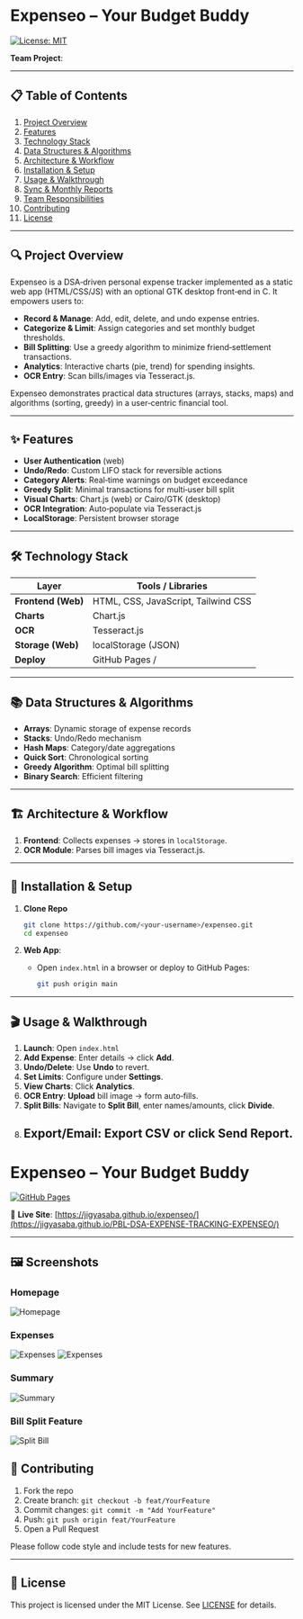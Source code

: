 # Expenseo – Your Budget Buddy

[![License: MIT](https://img.shields.io/badge/License-MIT-green.svg)](LICENSE)


**Team Project**:


---

## 📋 Table of Contents

1. [Project Overview](#project-overview)
2. [Features](#features)
3. [Technology Stack](#technology-stack)
4. [Data Structures & Algorithms](#data-structures--algorithms)
5. [Architecture & Workflow](#architecture--workflow)
6. [Installation & Setup](#installation--setup)
7. [Usage & Walkthrough](#usage--walkthrough)
8. [Sync & Monthly Reports](#sync--monthly-reports)
9. [Team Responsibilities](#team-responsibilities)
10. [Contributing](#contributing)
11. [License](#license)

---

## 🔍 Project Overview

Expenseo is a DSA‑driven personal expense tracker implemented as a static web app (HTML/CSS/JS) with an optional GTK desktop front‑end in C. It empowers users to:

* **Record & Manage**: Add, edit, delete, and undo expense entries.
* **Categorize & Limit**: Assign categories and set monthly budget thresholds.
* **Bill Splitting**: Use a greedy algorithm to minimize friend‐settlement transactions.
* **Analytics**: Interactive charts (pie, trend) for spending insights.
* **OCR Entry**: Scan bills/images via Tesseract.js.

Expenseo demonstrates practical data structures (arrays, stacks, maps) and algorithms (sorting, greedy) in a user‑centric financial tool.

---

## ✨ Features

* **User Authentication** (web)
* **Undo/Redo**: Custom LIFO stack for reversible actions
* **Category Alerts**: Real‑time warnings on budget exceedance
* **Greedy Split**: Minimal transactions for multi‑user bill split
* **Visual Charts**: Chart.js (web) or Cairo/GTK (desktop)
* **OCR Integration**: Auto‑populate via Tesseract.js
* **LocalStorage**: Persistent browser storage

---

## 🛠️ Technology Stack

| Layer                | Tools / Libraries                   |
| -------------------- | ----------------------------------- |
| **Frontend (Web)**   | HTML, CSS, JavaScript, Tailwind CSS |
| **Charts**           | Chart.js                            |
| **OCR**              | Tesseract.js                        |
| **Storage (Web)**    | localStorage (JSON)                 |           
| **Deploy**           | GitHub Pages /      |

---

## 📚 Data Structures & Algorithms

* **Arrays**: Dynamic storage of expense records
* **Stacks**: Undo/Redo mechanism
* **Hash Maps**: Category/date aggregations
* **Quick Sort**: Chronological sorting
* **Greedy Algorithm**: Optimal bill splitting
* **Binary Search**: Efficient filtering

---

## 🏗️ Architecture & Workflow

1. **Frontend**: Collects expenses → stores in `localStorage`.
2. **OCR Module**: Parses bill images via Tesseract.js.
---

## 🚀 Installation & Setup

1. **Clone Repo**

   ```bash
   git clone https://github.com/<your-username>/expenseo.git
   cd expenseo
   ```
2. **Web App**:

   * Open `index.html` in a browser or deploy to GitHub Pages:

     ```bash
     git push origin main
     ```
   

---

## 🎬 Usage & Walkthrough

1. **Launch**: Open `index.html`
2. **Add Expense**: Enter details → click **Add**.
3. **Undo/Delete**: Use **Undo** to revert.
4. **Set Limits**: Configure under **Settings**.
5. **View Charts**: Click **Analytics**.
6. **OCR Entry**: **Upload** bill image → form auto‑fills.
7. **Split Bills**: Navigate to **Split Bill**, enter names/amounts, click **Divide**.
8. **Export/Email**: **Export CSV** or click **Send Report**.
   --------
# Expenseo – Your Budget Buddy

[![GitHub Pages](https://img.shields.io/badge/Pages-Deployed-blue.svg)](https://jigyasaba.github.io/expenseo/)

🔗 **Live Site**: [https://jigyasaba.github.io/expenseo/](https://jigyasaba.github.io/PBL-DSA-EXPENSE-TRACKING-EXPENSEO/)

---
## 🖼️ Screenshots

### Homepage

![Homepage](docs/assets/HomePage.png)


### Expenses

![Expenses](docs/assets/Expense1.png)
![Expenses](docs/assets/Expense2.png)


### Summary

![Summary](docs/assets/Summary.png)


### Bill Split Feature

![Split Bill](docs/assets/Split.png)


## 🤝 Contributing

1. Fork the repo
2. Create branch: `git checkout -b feat/YourFeature`
3. Commit changes: `git commit -m "Add YourFeature"`
4. Push: `git push origin feat/YourFeature`
5. Open a Pull Request

Please follow code style and include tests for new features.

---

## 📄 License

This project is licensed under the MIT License. See [LICENSE](LICENSE) for details.
